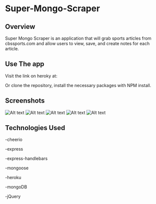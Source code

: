 # Super-Mongo-Scraper

## Overview

Super Mongo Scraper is an application that will grab sports articles from cbssports.com and allow users to view, save, and create notes for each article.

## Use The app

Visit the link on heroky at: 

Or clone the repository, install the necessary packages with NPM install.

## Screenshots

![Alt text](/public/assets/images/screenshot1 "1")
![Alt text](/public/assets/images/screenshot2 "2")
![Alt text](/public/assets/images/screenshot3 "3")
![Alt text](/public/assets/images/screenshot4 "4")
![Alt text](/public/assets/images/screenshot5 "5")


## Technologies Used
-cheerio

-express

-express-handlebars

-mongoose

-heroku

-mongoDB

-jQuery
